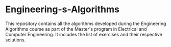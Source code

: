 # Engineering-s-Algorithms
This repository contains all the algorithms developed during the Engineering Algorithms course as part of the Master's program in Electrical and Computer Engineering. It includes the list of exercises and their respective solutions.
